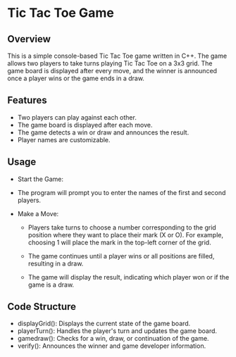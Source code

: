 # Tic Tac Toe Game

## Overview

This is a simple console-based Tic Tac Toe game written in C++. The game allows two players to take turns playing Tic Tac Toe on a 3x3 grid. The game board is displayed after every move, and the winner is announced once a player wins or the game ends in a draw.

## Features

- Two players can play against each other.
- The game board is displayed after each move.
- The game detects a win or draw and announces the result.
- Player names are customizable.


 ## Usage

   - Start the Game:

  - The program will prompt you to enter the names of the first and second players.

- Make a Move:

  -   Players take turns to choose a number corresponding to the grid position where they want to place their mark (X or O). For example, choosing 1 will place the mark in the top-left corner of the grid.

     - The game continues until a player wins or all positions are filled, resulting in a draw.

  -  The game will display the result, indicating which player won or if the game is a draw.

## Code Structure

   - displayGrid(): Displays the current state of the game board.
   - playerTurn(): Handles the player's turn and updates the game board.
   -  gamedraw(): Checks for a win, draw, or continuation of the game.
   - verify(): Announces the winner and game developer information.
